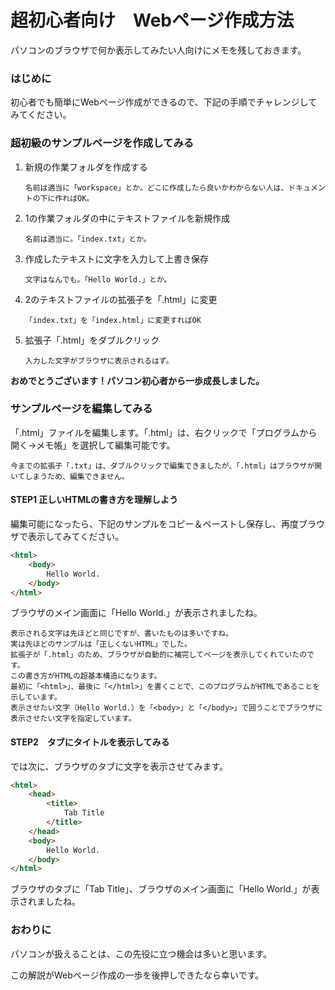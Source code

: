 # 超初心者向け　Webページ作成方法
パソコンのブラウザで何か表示してみたい人向けにメモを残しておきます。

### はじめに
初心者でも簡単にWebページ作成ができるので、下記の手順でチャレンジしてみてください。

### 超初級のサンプルページを作成してみる
1. 新規の作業フォルダを作成する

    `名前は適当に「workspace」とか。どこに作成したら良いかわからない人は、ドキュメントの下に作ればOK。`

2. 1の作業フォルダの中にテキストファイルを新規作成

    `名前は適当に。「index.txt」とか。`
3. 作成したテキストに文字を入力して上書き保存

    `文字はなんでも。「Hello World.」とか。`
4. 2のテキストファイルの拡張子を「.html」に変更

    `「index.txt」を「index.html」に変更すればOK`
5. 拡張子「.html」をダブルクリック 

    `入力した文字がブラウザに表示されるはず。`

**おめでとうございます！パソコン初心者から一歩成長しました。**


### サンプルページを編集してみる
「.html」ファイルを編集します。「.html」は、右クリックで「プログラムから開く→メモ帳」を選択して編集可能です。

`今までの拡張子「.txt」は、ダブルクリックで編集できましたが、「.html」はブラウザが開いてしまうため、編集できません。`

#### STEP1 正しいHTMLの書き方を理解しよう
編集可能になったら、下記のサンプルをコピー＆ペーストし保存し、再度ブラウザで表示してみてください。
```html
<html>
    <body>
        Hello World.
    </body>
</html>
```
ブラウザのメイン画面に「Hello World.」が表示されましたね。

```
表示される文字は先ほどと同じですが、書いたものは多いですね。
実は先ほどのサンプルは「正しくないHTML」でした。
拡張子が「.html」のため、ブラウザが自動的に補完してページを表示してくれていたのです。
この書き方がHTMLの超基本構造になります。
最初に「<html>」、最後に「</html>」を書くことで、このプログラムがHTMLであることを示しています。
表示させたい文字（Hello World.）を「<body>」と「</body>」で囲うことでブラウザに表示させたい文字を指定しています。
```

#### STEP2　タブにタイトルを表示してみる
では次に、ブラウザのタブに文字を表示させてみます。
```html
<html>
    <head>
        <title>
            Tab Title
        </title>
    </head>
    <body>
        Hello World.
    </body>
</html>
```
ブラウザのタブに「Tab Title」、ブラウザのメイン画面に「Hello World.」が表示されましたね。

### おわりに
パソコンが扱えることは、この先役に立つ機会は多いと思います。

この解説がWebページ作成の一歩を後押しできたなら幸いです。